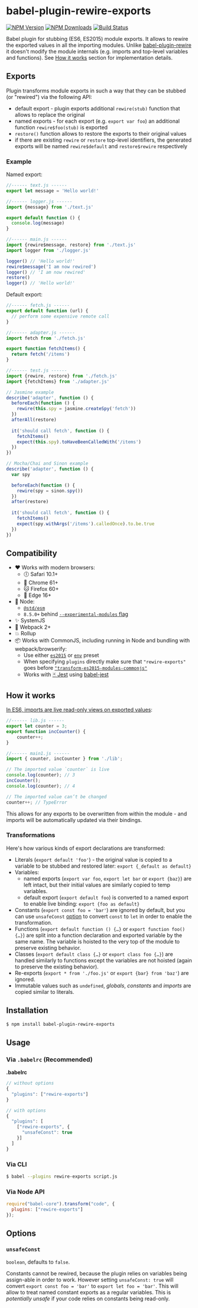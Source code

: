 # babel-plugin-rewire-exports

[![NPM Version][npm-image]][npm-url]
[![NPM Downloads][downloads-image]][downloads-url]
[![Build Status][travis-image]][travis-url]

Babel plugin for stubbing (ES6, ES2015) module exports.
It allows to rewire the exported values in all the importing modules.
Unlike [babel-plugin-rewire](https://github.com/speedskater/babel-plugin-rewire) it doesn't modify the module
internals (e.g. imports and top-level variables and functions).
See [How it works](#how-it-works) section for implementation details.

## Exports
Plugin transforms module exports in such a way that they can be stubbed (or "rewired") via the following API:
* default export - plugin exports additional `rewire(stub)` function that allows to replace the original
* named exports - for each export (e.g. `export var foo`) an additional function `rewire$foo(stub)` is exported
* `restore()` function allows to restore the exports to their original values
* if there are existing `rewire` or `restore` top-level identifiers, the generated exports will be named
`rewire$default` and `restore$rewire` respectively

### Example

Named export:
```js
//------ text.js ------
export let message = 'Hello world!'

//------ logger.js ------
import {message} from './text.js'

export default function () {
  console.log(message)
}

//------ main.js ------
import {rewire$message, restore} from './text.js'
import logger from './logger.js'

logger() // 'Hello world!'
rewire$message('I am now rewired')
logger() // 'I am now rewired'
restore()
logger() // 'Hello world!'
```

Default export:
```js
//------ fetch.js ------
export default function (url) {
  // perform some expensive remote call
}

//------ adapter.js ------
import fetch from './fetch.js'

export function fetchItems() {
  return fetch('/items')
}

//------ test.js ------
import {rewire, restore} from './fetch.js'
import {fetchItems} from './adapter.js'

// Jasmine example
describe('adapter', function () {
  beforeEach(function () {
    rewire(this.spy = jasmine.createSpy('fetch'))
  })
  afterAll(restore)
  
  it('should call fetch', function () {
    fetchItems()
    expect(this.spy).toHaveBeenCalledWith('/items')
  })
})

// Mocha/Chai and Sinon example
describe('adapter', function () {
  var spy

  beforeEach(function () {
    rewire(spy = sinon.spy())
  })
  after(restore)
  
  it('should call fetch', function () {
    fetchItems()
    expect(spy.withArgs('/items').calledOnce).to.be.true
  })
})
```

## Compatibility
* :heart: Works with modern browsers:
  * :clock6: Safari 10.1+
  * :watermelon: Chrome 61+
  * :cat: Firefox 60+
  * :gem: Edge 16+
* :green_apple: Node:
  * [`@std/esm`](https://github.com/standard-things/esm)
  * `8.5.0+` behind [`--experimental-modules` flag](https://github.com/nodejs/node/blob/master/doc/changelogs/CHANGELOG_V8.md#8.5.0)
* :sparkles: SystemJS
* :star2: Webpack 2+
* :boom: Rollup
* :package: Works with CommonJS, including running in Node and bundling with webpack/browserify:
  * Use either [`es2015`](https://babeljs.io/docs/plugins/preset-es2015/) or [`env`](https://babeljs.io/docs/plugins/preset-env/) preset
  * When specifying `plugins` directly make sure that `"rewire-exports"` goes
    before [`"transform-es2015-modules-commonjs"`](https://babeljs.io/docs/plugins/transform-es2015-modules-commonjs/)
  * Works with [:black_joker: Jest](https://facebook.github.io/jest/) using [babel-jest](https://github.com/facebook/jest/tree/master/packages/babel-jest)

## How it works
[In ES6, imports are live read-only views on exported values](
http://exploringjs.com/es6/ch_modules.html#_in-es6-imports-are-live-read-only-views-on-exported-values):

```js
//------ lib.js ------
export let counter = 3;
export function incCounter() {
    counter++;
}

//------ main1.js ------
import { counter, incCounter } from './lib';

// The imported value `counter` is live
console.log(counter); // 3
incCounter();
console.log(counter); // 4

// The imported value can’t be changed
counter++; // TypeError
```

This allows for any exports to be overwritten from within the module -
and imports will be automatically updated via their bindings.

### Transformations
Here's how various kinds of export declarations are transformed:
* Literals (`export default 'foo'`) - the original value is copied to a variable to be stubbed and restored later:
  `export {_default as default}`
* Variables:
  - named exports (`export var foo`, `export let bar` or `export {baz}`) are left intact,
    but their initial values are similarly copied to temp variables.
  - default export (`export default foo`) is converted to a named export to enable live binding:
    `export {foo as default}`
* Constants (`export const foo = 'bar'`) are ignored by default,
  but you can use `unsafeConst` [option](#options) to convert `const` to `let` in order to enable the transformation.
* Functions (`export default function () {…}` or `export function foo() {…}`)
  are split into a function declaration and exported variable by the same name.
  The variable is hoisted to the very top of the module to preserve existing behavior.
* Classes (`export default class {…}` or `export class foo {…}`) are handled similarly to functions
  except the variables are not hoisted (again to preserve the existing behavior).
* Re-exports (`export * from './foo.js'` or `export {bar} from 'baz'`) are ignored.
* Immutable values such as `undefined`, *globals*, *constants* and *imports* are copied similar to literals. 

## Installation

```sh
$ npm install babel-plugin-rewire-exports
```

## Usage

### Via `.babelrc` (Recommended)

**.babelrc**

```javascript
// without options
{
  "plugins": ["rewire-exports"]
}

// with options
{
  "plugins": [
    ["rewire-exports", {
      "unsafeConst": true
    }]
  ]
}
```

### Via CLI

```sh
$ babel --plugins rewire-exports script.js
```

### Via Node API

```javascript
require("babel-core").transform("code", {
  plugins: ["rewire-exports"]
});
```

## Options

### `unsafeConst`
`boolean`, defaults to `false`.

Constants cannot be rewired, because the plugin relies on variables being assign-able in order to work.
However setting `unsafeConst: true` will convert `export const foo = 'bar'` to `export let foo = 'bar'`.
This will allow to treat named constant exports as a regular variables.
This is *potentially unsafe* if your code relies on constants being read-only.

[npm-image]: https://img.shields.io/npm/v/babel-plugin-rewire-exports.svg?style=flat
[npm-url]: https://npmjs.org/package/babel-plugin-rewire-exports
[travis-image]: https://img.shields.io/travis/asapach/babel-plugin-rewire-exports.svg?style=flat
[travis-url]: https://travis-ci.org/asapach/babel-plugin-rewire-exports
[downloads-image]: https://img.shields.io/npm/dm/babel-plugin-rewire-exports.svg?style=flat
[downloads-url]: https://npmjs.org/package/babel-plugin-rewire-exports
